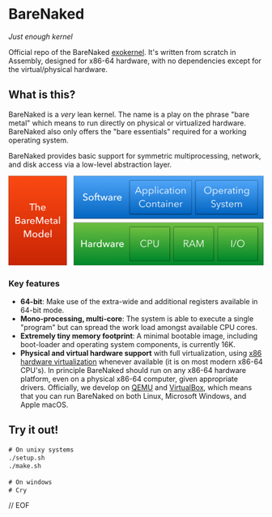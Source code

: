 # BareNaked

_Just enough kernel_

Official repo of the BareNaked [exokernel](http://en.wikipedia.org/wiki/Exokernel). It's written from scratch in Assembly, designed for x86-64 hardware, with no dependencies except for the virtual/physical hardware.


## What is this?

BareNaked is a _very_ lean kernel. The name is a play on the phrase "bare metal" which means to run directly on physical or virtualized hardware. BareNaked also only offers the "bare essentials" required for a working operating system.

BareNaked provides basic support for symmetric multiprocessing, network, and disk access via a low-level abstraction layer.

![BareNaked Model](./doc/BareNaked-Model.png)


### Key features
* **64-bit**: Make use of the extra-wide and additional registers available in 64-bit mode.
* **Mono-processing, multi-core**: The system is able to execute a single "program" but can spread the work load amongst available CPU cores.
* **Extremely tiny memory footprint**: A minimal bootable image, including boot-loader and operating system components, is currently 16K.
* **Physical and virtual hardware support** with full virtualization, using [x86 hardware virtualization](https://en.wikipedia.org/wiki/X86_virtualization) whenever available (it is on most modern x86-64 CPU's). In principle BareNaked should run on any x86-64 hardware platform, even on a physical x86-64 computer, given appropriate drivers. Officially, we develop on [QEMU](http://www.qemu.org) and [VirtualBox](https://www.virtualbox.org), which means that you can run BareNaked on both Linux, Microsoft Windows, and Apple macOS.


## Try it out!

```
# On unixy systems
./setup.sh
./make.sh

# On windows
# Cry
```


// EOF
